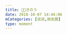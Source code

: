 ```yaml
---
title: 👣👣きのう
date: 2018-10-07 14:44:06
mCategories: [说说,朋友圈]
type: moment
---
```


<div id="pics-20181007144406"></div>

<script src="/lib/moment/pics.js"></script>
<script>
var data = [
    {"link": "2018-10-07_000002.jpeg", "type": "shuoshuo"},
    {"link": "2018-10-07_000004.jpeg", "type": "shuoshuo"}
];
picsRender(data, "pics-20181007144406");
</script>
